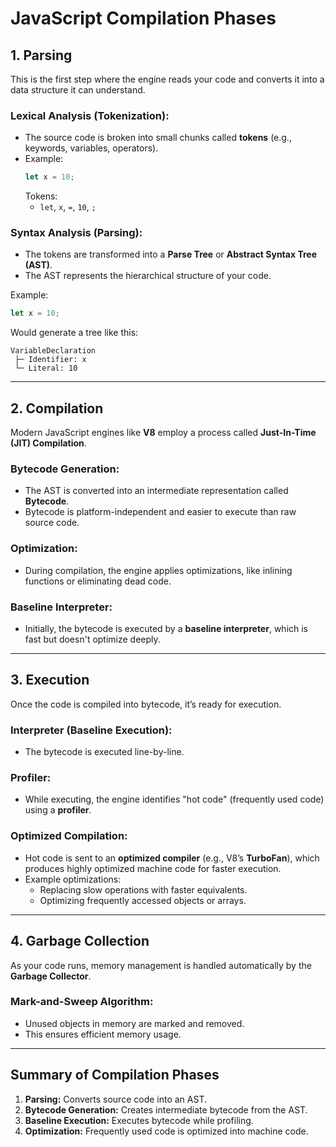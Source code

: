 # JavaScript Compilation Phases

## **1. Parsing**

This is the first step where the engine reads your code and converts it into a data structure it can understand.

### **Lexical Analysis (Tokenization):**

- The source code is broken into small chunks called **tokens** (e.g., keywords, variables, operators).
- Example:
  ```javascript
  let x = 10;
  ```
  Tokens:
  - `let`, `x`, `=`, `10`, `;`

### **Syntax Analysis (Parsing):**

- The tokens are transformed into a **Parse Tree** or **Abstract Syntax Tree (AST)**.
- The AST represents the hierarchical structure of your code.

Example:

```javascript
let x = 10;
```

Would generate a tree like this:

```
VariableDeclaration
 ├─ Identifier: x
 └─ Literal: 10
```

---

## **2. Compilation**

Modern JavaScript engines like **V8** employ a process called **Just-In-Time (JIT) Compilation**.

### **Bytecode Generation:**

- The AST is converted into an intermediate representation called **Bytecode**.
- Bytecode is platform-independent and easier to execute than raw source code.

### **Optimization:**

- During compilation, the engine applies optimizations, like inlining functions or eliminating dead code.

### **Baseline Interpreter:**

- Initially, the bytecode is executed by a **baseline interpreter**, which is fast but doesn't optimize deeply.

---

## **3. Execution**

Once the code is compiled into bytecode, it’s ready for execution.

### **Interpreter (Baseline Execution):**

- The bytecode is executed line-by-line.

### **Profiler:**

- While executing, the engine identifies "hot code" (frequently used code) using a **profiler**.

### **Optimized Compilation:**

- Hot code is sent to an **optimized compiler** (e.g., V8’s **TurboFan**), which produces highly optimized machine code for faster execution.
- Example optimizations:
  - Replacing slow operations with faster equivalents.
  - Optimizing frequently accessed objects or arrays.

---

## **4. Garbage Collection**

As your code runs, memory management is handled automatically by the **Garbage Collector**.

### **Mark-and-Sweep Algorithm**:

- Unused objects in memory are marked and removed.
- This ensures efficient memory usage.

---

## **Summary of Compilation Phases**

1. **Parsing:** Converts source code into an AST.
2. **Bytecode Generation:** Creates intermediate bytecode from the AST.
3. **Baseline Execution:** Executes bytecode while profiling.
4. **Optimization:** Frequently used code is optimized into machine code.
